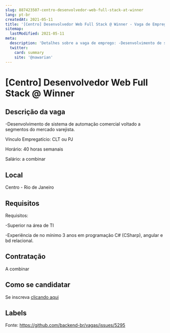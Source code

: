 ```yaml
---
slug: 887423507-centro-desenvolvedor-web-full-stack-at-winner
lang: pt-br
createdAt: 2021-05-11
title: '[Centro] Desenvolvedor Web Full Stack @ Winner - Vaga de Emprego'
sitemap:
  lastModified: 2021-05-11
meta:
  description: 'Detalhes sobre a vaga de emprego: -Desenvolvimento de sistema de automação comercial voltado a segmentos do mercado varejista. Vínculo Empregatício: CLT ou PJ Horário: 40 horas semanais Salário: a combinar'
  twitter:
    card: summary
    site: '@nawarian'
---
```


# [Centro] Desenvolvedor Web Full Stack @ Winner

## Descrição da vaga

-Desenvolvimento de sistema de automação comercial voltado a segmentos do mercado varejista.

Vínculo Empregatício: CLT ou PJ

Horário: 40 horas semanais

Salário: a combinar

## Local

Centro - Rio de Janeiro

## Requisitos

Requisitos:

-Superior na área de TI

-Experiência de no mínimo 3 anos em programação C# (CSharp), angular e bd relacional.

## Contratação

A combinar

## Como se candidatar

Se inscreva [clicando aqui](https://www.pyjobs.com.br/job/2557)

## Labels



Fonte: https://github.com/backend-br/vagas/issues/5295